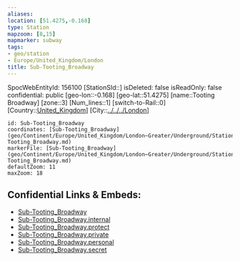 ```yaml
---
aliases: 
location: [51.4275,-0.168]
type: Station 
mapzoom: [8,15] 
mapmarker: subway 
tags:
- geo/station
- Europe/United_Kingdom/London
title: Sub-Tooting_Broadway
---
```

SpocWebEntityId: 156100
[StationSId::]
isDeleted: false
isReadOnly: false
confidential: public
[geo-lon::-0.168]
[geo-lat::51.4275]
[name::Tooting Broadway]
[zone::3]
[Num_lines::1]
[switch-to-Rail::0]
[Country::[United_Kingdom](geo/Continent/Europe/United_Kingdom.md)]
[City::[../../../London](../../../London)]


```leaflet
id: Sub-Tooting_Broadway
coordinates: [Sub-Tooting_Broadway](geo/Continent/Europe/United_Kingdom/London~Greater/Underground/Station/Sub-Tooting_Broadway.md)
markerFile: [Sub-Tooting_Broadway](geo/Continent/Europe/United_Kingdom/London~Greater/Underground/Station/Sub-Tooting_Broadway.md)
defaultZoom: 11 
maxZoom: 18
```


## Confidential Links & Embeds: 
- [Sub-Tooting_Broadway](../../../../../../../../_public/geo/Continent/Europe/United_Kingdom/London~Greater/Underground/Station/Sub-Tooting_Broadway.md) 
- [Sub-Tooting_Broadway.internal](../../../../../../../../_internal/geo/Continent/Europe/United_Kingdom/London~Greater/Underground/Station/Sub-Tooting_Broadway.internal.md) 
- [Sub-Tooting_Broadway.protect](../../../../../../../../_protect/geo/Continent/Europe/United_Kingdom/London~Greater/Underground/Station/Sub-Tooting_Broadway.protect.md) 
- [Sub-Tooting_Broadway.private](../../../../../../../../_private/geo/Continent/Europe/United_Kingdom/London~Greater/Underground/Station/Sub-Tooting_Broadway.private.md) 
- [Sub-Tooting_Broadway.personal](../../../../../../../../_personal/geo/Continent/Europe/United_Kingdom/London~Greater/Underground/Station/Sub-Tooting_Broadway.personal.md) 
- [Sub-Tooting_Broadway.secret](../../../../../../../../_secret/geo/Continent/Europe/United_Kingdom/London~Greater/Underground/Station/Sub-Tooting_Broadway.secret.md) 
